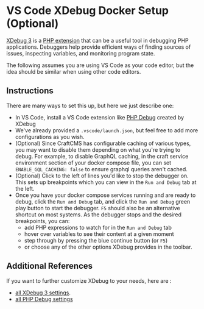 # VS Code XDebug Docker Setup (Optional)
[XDebug 3](https://xdebug.org/) is a [PHP extension](https://pecl.php.net/) that can be a useful tool in debugging PHP applications. Debuggers help provide efficient ways of finding sources of issues, inspecting variables, and monitoring program state.

The following assumes you are using VS Code as your code editor, but the idea should be similar when using other code editors.

## Instructions
There are many ways to set this up, but here we just describe one:
- In VS Code, install a VS Code extension like [PHP Debug](https://marketplace.visualstudio.com/items/?itemName=xdebug.php-debug&ssr=false) created by XDebug
- We've already provided a `.vscode/launch.json`, but feel free to add more configurations as you wish.
- (Optional) Since CraftCMS has configurable caching of various types, you may want to disable them depending on what you're trying to debug. For example, to disable GraphQL caching, in the craft service environment section of your docker compose file, you can set `ENABLE_GQL_CACHING: false` to ensure graphql queries aren't cached.
- (Optional) Click to the left of lines you'd like to stop the debugger on. This sets up breakpoints which you can view in the `Run and Debug` tab at the left.
- Once you have your docker compose services running and are ready to debug, click the `Run and Debug` tab, and click the `Run and Debug` green play button to start the debugger. `F5` should also be an alternative shortcut on most systems. As the debugger stops and the desired breakpoints, you can:
  - add PHP expressions to watch for in the `Run and Debug` tab
  - hover over variables to see their content at a given moment
  - step through by pressing the blue continue button (or `F5`) 
  - or choose any of the other options XDebug provides in the toolbar.

## Additional References
If you want to further customize XDebug to your needs, here are :
- [all XDebug 3 settings](https://xdebug.org/docs/all_settings).
- [all PHP Debug settings](https://marketplace.visualstudio.com/items/?itemName=xdebug.php-debug&ssr=false#user-content-supported-launch.json-settings%3A)